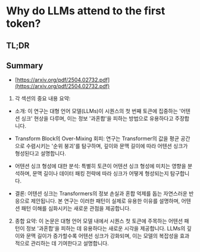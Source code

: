 # Why do LLMs attend to the first token?
## TL;DR
## Summary
- [https://arxiv.org/pdf/2504.02732.pdf](https://arxiv.org/pdf/2504.02732.pdf)

1. 각 섹션의 중요 내용 요약:

- 소개:
   이 연구는 대형 언어 모델(LLMs)이 시퀀스의 첫 번째 토큰에 집중하는 '어텐션 싱크' 현상을 다루며, 이는 정보 '과혼합'을 피하는 방법으로 유용하다고 주장합니다.

- Transform Block의 Over-Mixing 회피:
   연구는 Transformer의 값을 평균 공간으로 수렴시키는 '순위 붕괴'를 탐구하며, 깊이와 문맥 길이에 따라 어텐션 싱크가 형성된다고 설명합니다.

- 어텐션 싱크 형성에 대한 분석:
   특별히 <bos> 토큰이 어텐션 싱크 형성에 미치는 영향을 분석하며, 문맥 길이나 데이터 패킹 전략에 따라 싱크가 어떻게 형성되는지 탐구합니다.

- 결론:
   어텐션 싱크는 Transformers의 정보 손실과 혼합 억제를 돕는 자연스러운 반응으로 제안됩니다. 본 연구는 이러한 패턴이 실제로 유용한 이유를 설명하며, 어텐션 패턴 이해를 심화시키는 새로운 관점을 제공합니다.

2. 종합 요약:
   이 논문은 대형 언어 모델 내에서 시퀀스 첫 토큰에 주목하는 어텐션 패턴이 정보 '과혼합'을 피하는 데 유용하다는 새로운 시각을 제공합니다. LLMs의 깊이와 문맥 길이가 증가할수록 어텐션 싱크가 강화되며, 이는 모델의 복잡성을 효과적으로 관리하는 데 기여한다고 설명합니다.